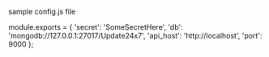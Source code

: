 sample config.js file

module.exports = {
    'secret': 'SomeSecretHere',
    'db': 'mongodb://127.0.0.1:27017/Update24x7',
    'api_host': 'http://localhost',
    'port': 9000
  };